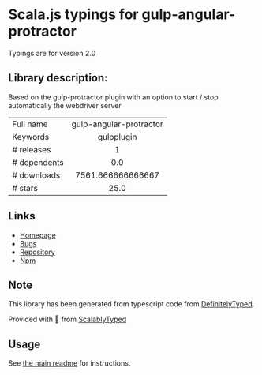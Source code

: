 
# Scala.js typings for gulp-angular-protractor

Typings are for version 2.0

## Library description:
Based on the gulp-protractor plugin with an option to start / stop automatically the webdriver server

|                    |                 |
| ------------------ | :-------------: |
| Full name          | gulp-angular-protractor |
| Keywords           | gulpplugin |
| # releases         | 1 |
| # dependents       | 0.0 |
| # downloads        | 7561.666666666667 |
| # stars            | 25.0 |

## Links
- [Homepage](https://github.com/rochejul/gulp-angular-protractor#readme)
- [Bugs](https://github.com/rochejul/gulp-angular-protractor/issues)
- [Repository](https://github.com/rochejul/gulp-angular-protractor)
- [Npm](https://www.npmjs.com/package/gulp-angular-protractor)
    


## Note
This library has been generated from typescript code from [DefinitelyTyped](https://definitelytyped.org).

Provided with :purple_heart: from [ScalablyTyped](https://github.com/oyvindberg/ScalablyTyped)

## Usage
See [the main readme](../../readme.md) for instructions.


